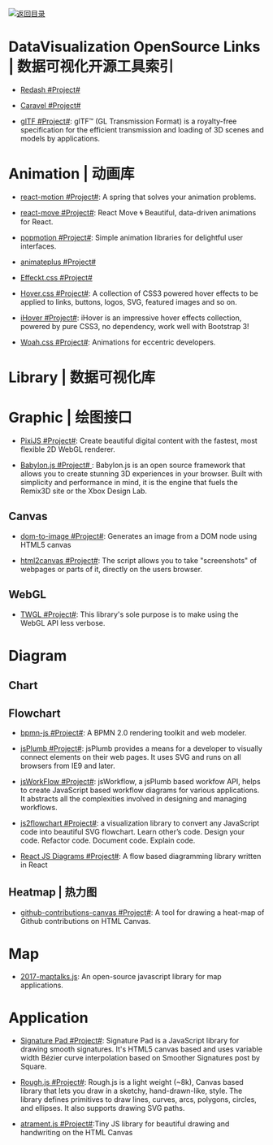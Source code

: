 [![返回目录](https://user-images.githubusercontent.com/5803001/38079637-ff0abcf0-3371-11e8-9b76-ad651620afc7.jpg)](https://github.com/wxyyxc1992/Awesome-Links)

# DataVisualization OpenSource Links | 数据可视化开源工具索引

- [Redash #Project#]()

- [Caravel #Project#](https://github.com/airbnb/caravel)

- [glTF #Project#](https://github.com/KhronosGroup/glTF): glTF™ (GL Transmission Format) is a royalty-free specification for the efficient transmission and loading of 3D scenes and models by applications.

# Animation | 动画库

- [react-motion #Project#](https://github.com/chenglou/react-motion): A spring that solves your animation problems.

- [react-move #Project#](https://github.com/react-tools/react-move): React Move 🌀 Beautiful, data-driven animations for React.

- [popmotion #Project#](https://github.com/Popmotion/popmotion): Simple animation libraries for delightful user interfaces.

* [animateplus #Project#](https://github.com/bendc/animateplus)

* [Effeckt.css #Project#](https://github.com/h5bp/Effeckt.css)

* [Hover.css #Project#](https://github.com/IanLunn/Hover): A collection of CSS3 powered hover effects to be applied to links, buttons, logos, SVG, featured images and so on.

* [iHover #Project#](http://gudh.github.io/ihover/dist/index.html#): iHover is an impressive hover effects collection, powered by pure CSS3, no dependency, work well with Bootstrap 3!

* [Woah.css #Project#](http://www.joerezendes.com/projects/Woah.css/): Animations for eccentric developers.

# Library | 数据可视化库

# Graphic | 绘图接口

- [PixiJS #Project#](http://www.pixijs.com/): Create beautiful digital content with the fastest, most flexible 2D WebGL renderer.

* [Babylon.js #Project# ](https://parg.co/b1C): Babylon.js is an open source framework that allows you to create stunning 3D experiences in your browser. Built with simplicity and performance in mind, it is the engine that fuels the Remix3D site or the Xbox Design Lab.

## Canvas

- [dom-to-image #Project#](https://github.com/tsayen/dom-to-image): Generates an image from a DOM node using HTML5 canvas

- [html2canvas #Project#](https://github.com/niklasvh/html2canvas): The script allows you to take "screenshots" of webpages or parts of it, directly on the users browser.

## WebGL

- [TWGL #Project#](http://twgljs.org): This library's sole purpose is to make using the WebGL API less verbose.

# Diagram

## Chart

## Flowchart

- [bpmn-js #Project#](https://github.com/bpmn-io/bpmn-js): A BPMN 2.0 rendering toolkit and web modeler.

- [jsPlumb #Project#](https://github.com/sporritt/jsPlumb): jsPlumb provides a means for a developer to visually connect elements on their web pages. It uses SVG and runs on all browsers from IE9 and later.

- [jsWorkFlow #Project#](https://github.com/hemantsshetty/jsWorkflow): jsWorkflow, a jsPlumb based workfow API, helps to create JavaScript based workflow diagrams for various applications. It abstracts all the complexities involved in designing and managing workflows.

* [js2flowchart #Project#](https://github.com/Bogdan-Lyashenko/js-code-to-svg-flowchart): a visualization library to convert any JavaScript code into beautiful SVG flowchart. Learn other’s code. Design your code. Refactor code. Document code. Explain code.

* [React JS Diagrams #Project#](https://github.com/woodenconsulting/react-js-diagrams): A flow based diagramming library written in React

## Heatmap | 热力图

- [github-contributions-canvas #Project#](https://github.com/sallar/github-contributions-canvas): A tool for drawing a heat-map of Github contributions on HTML Canvas.

# Map

- [2017-maptalks.js](https://github.com/maptalks/maptalks.js): An open-source javascript library for map applications.

# Application

- [Signature Pad #Project#](https://github.com/szimek/signature_pad): Signature Pad is a JavaScript library for drawing smooth signatures. It's HTML5 canvas based and uses variable width Bézier curve interpolation based on Smoother Signatures post by Square.

- [Rough.js #Project#](http://roughjs.com/): Rough.js is a light weight (~8k), Canvas based library that lets you draw in a sketchy, hand-drawn-like, style. The library defines primitives to draw lines, curves, arcs, polygons, circles, and ellipses. It also supports drawing SVG paths.

- [atrament.js #Project#](https://github.com/jakubfiala/atrament.js):Tiny JS library for beautiful drawing and handwriting on the HTML Canvas
